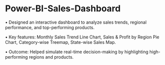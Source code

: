 # Power-BI-Sales-Dashboard

•	Designed an interactive dashboard to analyze sales trends, regional performance, and top-performing products.

•	Key features: Monthly Sales Trend Line Chart, Sales & Profit by Region Pie Chart, Category-wise Treemap, State-wise Sales Map.

•	Outcome: Helped simulate real-time decision-making by highlighting high-performing regions and products.
